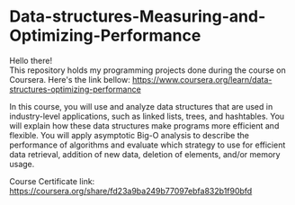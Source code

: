 # Data-structures-Measuring-and-Optimizing-Performance

Hello there!  
This repository holds my programming projects done during the course on Coursera. Here's the link bellow:
https://www.coursera.org/learn/data-structures-optimizing-performance

In this course, you will use and analyze data structures that are used in industry-level applications, such as linked lists, trees, and hashtables.  You will explain how these data structures make programs more efficient and flexible.  You will apply asymptotic Big-O analysis to describe the performance of algorithms and evaluate which strategy to use for efficient data retrieval, addition of new data, deletion of elements, and/or memory usage.

Course Certificate link:  
https://coursera.org/share/fd23a9ba249b77097ebfa832b1f90bfd

